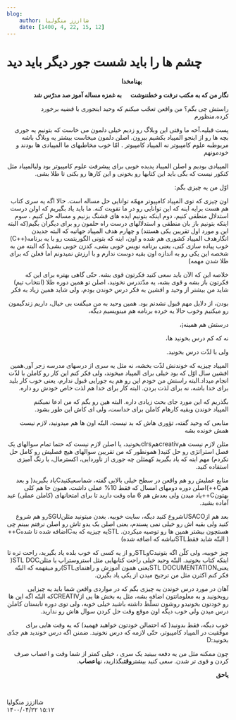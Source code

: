 ```yaml
---
blog:
    author: شااززز منگولیا
    date: [1400, 4, 22, 15, 12]
---
```

# چشم ها را باید شست     جور دیگر  باید دید

<div class="cnt">
<p class="MsoNormal" dir="rtl">                                                  <strong>به</strong><strong>نام</strong><strong>خدا</strong><p></p></p>
<p class="MsoNormal" dir="rtl"><strong>نگار من که به مکتب نرفت و خطننوشت      به غمزه مساله آموز صد مدرّس شد<p></p></strong></p>
<p class="MsoNormal" dir="rtl">راستش چی بگم؟ من واقعن تعجّب میکنم که وحید اینجوری با قضیه برخورد کرده.منظورم<p></p></p>
<p class="MsoNormal" dir="rtl">پست قبلیه.آخه ما وقتی این وبلاگ رو زدیم خیلی دلمون می خاست که بتونیم یه جوری بچه ها رو از اینجو المپیاد بکشیم بیرون. اصلن دلمون میخاست بیشتر یه وبلاگ باشه مربوطبه علوم کامپیوتر نه المپیاد کامپیوتر . امّا خوب مخاطبهای ما المپیادی ها بودند و خودمونهم<p></p></p>
<p class="MsoNormal" dir="rtl">المپیادی بودیم و اصلن المپیاد پدیده خوبی برای پیشرفت علوم کامپیوتر بود ولیالمپیاد مثل کنکور نیست که بگی باید این کتابها رو بخونی و این کارها رو بکنی تا طلا بشی.<p></p></p>
<p class="MsoNormal" dir="rtl">اوّل من یه چیزی بگم:<p></p></p>
<p class="MsoNormal" dir="rtl">اون چیزی که توی المپیاد کامپیوتر مهمّه توانایی حل مساله است. حالا اگه یه سری کتاب هم هست برایه اینه که این توانایی رو در ما تقویت کنه. ما باید یاد بگیریم که اولن درست استدلال منطقی کنیم، دوم اینکه بتونیم ایده های قشنگ بزنیم و مساله حل کنیم ، سوم اینکه بتونیم باز بان منطقی و استدلالهای درست راه حلمون رو برای دیگران بگیم(که البته این و مورد اول تقریبن یکی هستند) و چهارم هدف المپیاد جهانیه که البته جدیدن انگارهدف المپیاد کشوری هم شده و اون، اینه که بتونی الگوریتمت رو با یه برنامه(++C) خوب پیاده سازی کنی، یعنی برنامه نویس خوبی بشی، کدزن خوبی بشی( که البته من به شخصه این یکی رو به اندازه اون بقیه دوست ندارم و با ارزش نمیدونم اما فعلن که برای طلا شدن مهمه)<p></p></p>
<p class="MsoNormal" dir="rtl">خلاصه این که الآن باید سعی کنید فکرتون قوی بشه. حتّی گاهی بهتره برای این که فکرتون باز بشه و قوی بشه، یه مدّتدرس نخونید، اصلن تو همین دوره طلا (انتخاب تیم) شاید من بیشتر از وحید و افشین به فکر درس خوندن بودم، ولی شاید همین زیاد به فکر<p></p></p>
<p class="MsoNormal" dir="rtl">بودن، از دلایل مهم قبول نشدنم بود. همین وحید به من میگفت بی خیال، داریم زندگیمون رو میکنیم وخوب حالا یه خرده برنامه هم مینویسیم دیگه،<p></p></p>
<p class="MsoNormal" dir="rtl">درستش هم همینه¡،<p></p></p>
<p class="MsoNormal" dir="rtl">نه که کم درس بخونید ها،<p></p></p>
<p class="MsoNormal" dir="rtl">ولی با لذّت درس بخونید.<p></p></p>
<p class="MsoNormal" dir="rtl">المپیاد چیزیه که خوندنش لذّت بخشه، نه مثل یه سری از درسهای مدرسه زجر آور.همین افشین سال اوّل که بود خیلی برای المپیاد میخوند، ولی فکر کنم این کار رو کاملن با لذّت انجام میداد.البته راستش من خودم این رو هم یه جورایی قبول ندارم، یعنی خوب کار بلید برای خدا باشه، نه برای لذت بردن. البته کار برای خدا هم لذت خاص خودش رو داره.<p></p></p>
<p class="MsoNormal" dir="rtl">بگذریم که این مورد جای بحث زیادی داره. البته هین رو بگم که من ادعا نمیکنم المپیاد خوندن وبقیه کارهام کاملن برای خداست، ولی ای کاش این طور بشود.<p></p></p>
<p class="MsoNormal" dir="rtl">منابعی که وحید گفته، تؤوری هاش که بد نیست، البتّه اون ها هم میدونید، لازم نیست همش خونده بشه<p></p></p>
<p class="MsoNormal" dir="rtl">مثلن لازم نیست همcreativهمclrsبخونید، یا اصلن لازم نیست که حتما تمام سوالهای یک فصل استراتژی رو حل کنید( همونطور که من تقریبن سوالهای هیچ فصلیش رو کامل حل نکردم) مهم اینه که یاد بگیرید کهمثلن چه جوری از ناوردایی، اکسترمال، یا رنگ آمیزی استفاده کنید.<p></p></p>
<p class="MsoNormal" dir="rtl">منابع عملیش رو هم واقعن در سطح خیلی بالایی گفته، شماسعیکنیدCیاد بگیرید( و بعد همC++)اصلن دوره دومهای امسال که فقط 10% عملی داشت، همون جا هم کلی بهتونC++یاد میدن ولی بعدش هم 6 ماه وقت دارید تا برای امتحانهای (کاملن عملی) عید آماده بشید.<p></p></p>
<p class="MsoNormal" dir="rtl">بعد هم ازUSACOشروع کنید دیگه، سایت خوبیه. بغدن میتونید مثلنSGUرو هم شروع کنید ولی بقیه اش رو خیلی نمی پسندم، یعنی اصلن یک یدو تاش رو اصلن نرفتم ببینم چی هستچون بیشتر همین ها رو توصیه میکردن. STLیه چیزیه که بهCاضافه شده تا شدهC++( البتّه شاید فقطSTLنباشه که اضافه شده)<p></p></p>
<p class="MsoNormal" dir="rtl">چیز خوبیه، ولی کلّن اگه بتونیدCوSTLرو از یه کسی که خوب بلده یاد بگیرید، راحت تره تا اینکه کتاب بخونید. البتّه وحید خیلی راحت کتابهایی مثل استروستراپ یا مثلنSTL DOC( یعنیSTL DOCUMENTATIONیعنی همون آموزش و راهنمایSTL)رو میفهمه که البتّه فکر کنم اکثرن مثل من ترجیح میدن از یکی یاد بگیرن.<p></p></p>
<p class="MsoNormal" dir="rtl"></p>
<p class="MsoNormal" dir="rtl">آهان در مورد درس خوندن یه چیزی بگم که در مواردی واقعن شما باید یه چیزایی روبخونید و به معلوماتتون اضافه بشه، مثل یه بخش ها یی ازCREATIVکه البتّه اگه این ها رو خودتون بخونیدو روشون تسلّط داشته باشید خیلی خوبه، ولی توی دوره تابستان کاملن درس میدن ولی خوب دیگه اون موقع وقت حل کردن سوال هاش رو ندارید.<p></p></p>
<p class="MsoNormal" dir="rtl">خوب دیگه، فقط بدونید( که احتمالن خودتون خواهید فهمید) که یه وقت هایی برای موفّقیت در المپیاد کامپیوتر، حتّی لازمه که درس نخونید. ضمنن اگه درس خوندید هم جدّی بخونید:D<p></p></p>
<p class="MsoNormal" dir="rtl">چون ممکنه مثل من یه دفعه ببینید یک سری ، خیلی کمتر از شما وقت و اعصاب صرف کردن و قوی تر شدن. سعی کنید بیشتر<strong>وقت</strong>بگذارید، نه<strong>اعصاب</strong>.<p></p></p>
<p class="MsoNormal" dir="rtl"><strong>یا</strong><strong>حق</strong><p></p></p>
<p class="MsoNormal" dir="rtl"></p>
<p class="MsoNormal" dir="rtl"></p>
<p class="MsoNormal" dir="rtl"></p>
<p class="MsoNormal" dir="rtl"><p></p> </p>
</div>

<div class="blog-info">
    <div class="blog-author">شااززز منگولیا</div>
    <div class="blog-date">۱۴۰۰/۰۴/۲۲ ۱۵:۱۲</div>
</div>

